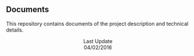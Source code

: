 ## Documents

This repository contains documents of the project description and technical details.

<p align="center">
Last Update
<br>04/02/2016
</p>
